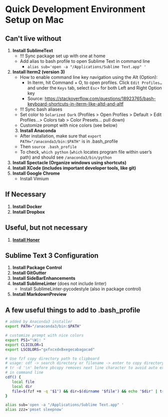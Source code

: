# Quick Development Environment Setup on Mac

## Can't live without
1. __Install SublimeText__
	- !!! Sync package set up with one at home
	- Add alias to bash profile to open Sublime Text in command line
		- `alias sub='open -a "/Applications/Sublime Text.app" '`
2. __Install Iterm2 (version 3)__
	- How to enable command line key navigation using the Alt (Option):
		- In Iterm, hit Command + O, to open profiles. Click `Edit Profiles…` and under the `Keys` tab, select `Esc+` for both Left and Right Option key
		- Source: https://stackoverflow.com/questions/18923765/bash-keyboard-shortcuts-in-iterm-like-altd-and-altf
	- !!! Sync bash aliases
	- Set color to `Solarized Dark` (Profiles > Open Profiles > Default > Edit Profiles...> Colors tab > Color Presets... pull down)
	- Customize prompt with nice colors (see below)
	3. __Install Anaconda__
	- After installation, make sure that `export PATH="/anaconda3/bin:$PATH"` is in .bash_profile
	- Then `source .bash_profile`
	- To check, `which python` (`which` locates program file within user’s path) and should see `/anaconda3/bin/python`
4. __Install Spectacle (Organize windows using shortcuts)__
5. __Install XCode (includes important developer tools, like git)__
6. __Install Google Chrome__
	* Install Vimium

## If Necessary
1. __Install Docker__
2. __Install Dropbox__

## Useful, but not necessary
1. [__Install Honer__](https://github.com/puffnfresh/Honer.app)

## Sublime Text 3 Configuration
1. __Install Package Control__
2. __Install GitGutter__
3. __Install SideBarEnhancements__
4. __Install SublimeLinter__ (does not include linter)
	- Install SublimeLinter-pycodestyle (also in package control)
5. __Install MarkdownPreview__

## A few useful things to add to .bash_profile
```bash
# added by Anaconda3 installer
export PATH="/anaconda3/bin:$PATH"

# customize prompt with nice colors
export PS1="\W|☃︎ "
export CLICOLOR=1
export LSCOLORS="gxfxcxdxBxegecabagacad"

# Use fzf copy directory path to clipboard
# usage: cdf -> search directory or filename -> enter to copy directory to clipboard
# tr -d '\n' before pbcopy removes next line character to avoid auto execution
# in command line
cdf() {
   local file
   local dir
   file=$(fzf +m -q "$1") && dir=$(dirname "$file") && echo "$dir" | tr -d '\n' | pbcopy
}

alias sub='open -a "/Applications/Sublime Text.app" '
alias zzz='pmset sleepnow'
```


